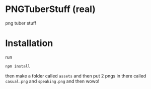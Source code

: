 # PNGTuberStuff (real)
png tuber stuff
# Installation
run
```bash
npm install
```
then make a folder called `assets`
and then put 2 pngs in there called `casual.png` and `speaking.png`
and then wowo!